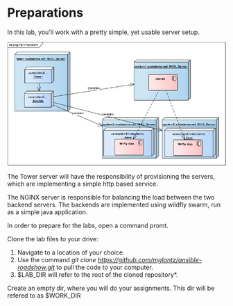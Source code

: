 # Preparations

In this lab, you'll work with a pretty simple, yet usable server setup.

![Image of server setup](demo-env.png)

The Tower server will have the responsibility of provisioning the servers, which are implementing a simple http based service.

The NGINX server is responsible for balancing the load between the two backend servers. The backends are implemented using wildfly swarm, run as a simple java application.

In order to prepare for the labs, open a command promt.

Clone the lab files to your drive:
1. Navigate to a location of your choice.
2. Use the command *git clone https://github.com/mglantz/ansible-roadshow.git* to pull the code to your computer.
3. $LAB_DIR will refer to the root of the cloned repository*.

Create an empty dir, where you will do your assignments. This dir will be refered to as $WORK_DIR
